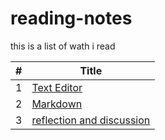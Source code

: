# reading-notes

this is a list of wath i read

| #      | Title |
| ------ | ----- |
| 1      |     [Text Editor](text-editor.md)  |
| 2      |     [Markdown](markdown.md)  |
| 3 | [reflection and discussion](Reflection-and-Discussion.md)|

